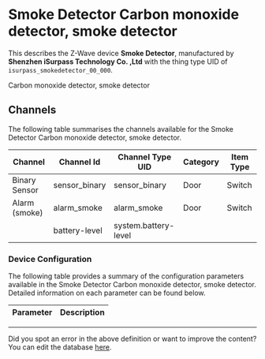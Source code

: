 
# Smoke Detector Carbon monoxide detector, smoke detector

This describes the Z-Wave device **Smoke Detector**, manufactured by **Shenzhen iSurpass Technology Co. ,Ltd** with the thing type UID of ```isurpass_smokedetector_00_000```. 

Carbon monoxide detector, smoke detector

## Channels
The following table summarises the channels available for the Smoke Detector Carbon monoxide detector, smoke detector.

| Channel | Channel Id | Channel Type UID | Category | Item Type |
|---------|------------|------------------|----------|-----------|
| Binary Sensor | sensor_binary | sensor_binary | Door | Switch |
| Alarm (smoke) | alarm_smoke | alarm_smoke | Door | Switch |
|  | battery-level | system.battery-level |  |  |




### Device Configuration
The following table provides a summary of the configuration parameters available in the Smoke Detector Carbon monoxide detector, smoke detector.
Detailed information on each parameter can be found below.

| Parameter   | Description |
|-------------|-------------|




---

Did you spot an error in the above definition or want to improve the content?
You can edit the database [here](http://www.cd-jackson.com/index.php/zwave/zwave-device-database/zwave-device-list/devicesummary/728).


